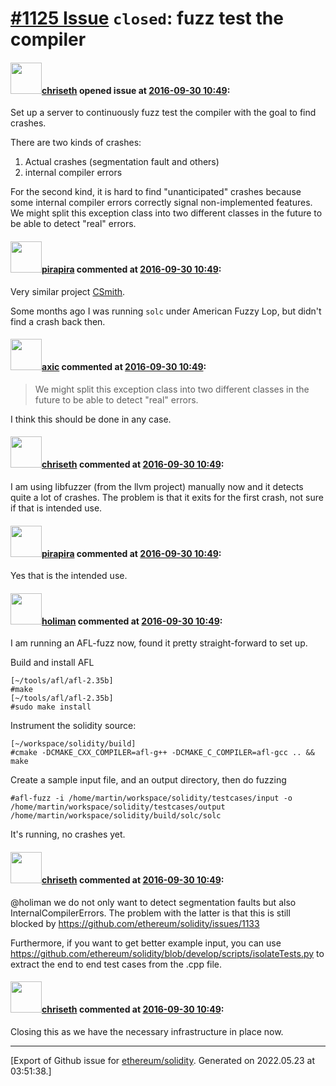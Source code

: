 # [\#1125 Issue](https://github.com/ethereum/solidity/issues/1125) `closed`: fuzz test the compiler

#### <img src="https://avatars.githubusercontent.com/u/9073706?v=4" width="50">[chriseth](https://github.com/chriseth) opened issue at [2016-09-30 10:49](https://github.com/ethereum/solidity/issues/1125):

Set up a server to continuously fuzz test the compiler with the goal to find crashes.

There are two kinds of crashes:
1. Actual crashes (segmentation fault and others)
2. internal compiler errors

For the second kind, it is hard to find "unanticipated" crashes because some internal compiler errors correctly signal non-implemented features. We might split this exception class into two different classes in the future to be able to detect "real" errors.


#### <img src="https://avatars.githubusercontent.com/u/44281?u=19789513178700ad73a6cf535a40fbbfdc1ad615&v=4" width="50">[pirapira](https://github.com/pirapira) commented at [2016-09-30 10:49](https://github.com/ethereum/solidity/issues/1125#issuecomment-250716251):

Very similar project [CSmith](https://embed.cs.utah.edu/csmith/).

Some months ago I was running `solc` under American Fuzzy Lop, but didn't find a crash back then.

#### <img src="https://avatars.githubusercontent.com/u/20340?v=4" width="50">[axic](https://github.com/axic) commented at [2016-09-30 10:49](https://github.com/ethereum/solidity/issues/1125#issuecomment-250812269):

> We might split this exception class into two different classes in the future to be able to detect "real" errors.

I think this should be done in any case.

#### <img src="https://avatars.githubusercontent.com/u/9073706?v=4" width="50">[chriseth](https://github.com/chriseth) commented at [2016-09-30 10:49](https://github.com/ethereum/solidity/issues/1125#issuecomment-251630386):

I am using libfuzzer (from the llvm project) manually now and it detects quite a lot of crashes. The problem is that it exits for the first crash, not sure if that is intended use.

#### <img src="https://avatars.githubusercontent.com/u/44281?u=19789513178700ad73a6cf535a40fbbfdc1ad615&v=4" width="50">[pirapira](https://github.com/pirapira) commented at [2016-09-30 10:49](https://github.com/ethereum/solidity/issues/1125#issuecomment-251632403):

Yes that is the intended use.

#### <img src="https://avatars.githubusercontent.com/u/142290?u=cc1c365b40d8b3b84e2622effc8c8f7792e2a216&v=4" width="50">[holiman](https://github.com/holiman) commented at [2016-09-30 10:49](https://github.com/ethereum/solidity/issues/1125#issuecomment-254768668):

I am running an AFL-fuzz now, found it pretty straight-forward to set up. 

Build and install AFL 

```
[~/tools/afl/afl-2.35b]
#make
[~/tools/afl/afl-2.35b]
#sudo make install
```

Instrument the solidity source:

```
[~/workspace/solidity/build]
#cmake -DCMAKE_CXX_COMPILER=afl-g++ -DCMAKE_C_COMPILER=afl-gcc .. && make
```

Create a sample input file, and an output directory, then do fuzzing

```
#afl-fuzz -i /home/martin/workspace/solidity/testcases/input -o /home/martin/workspace/solidity/testcases/output /home/martin/workspace/solidity/build/solc/solc
```

It's running, no crashes yet.

#### <img src="https://avatars.githubusercontent.com/u/9073706?v=4" width="50">[chriseth](https://github.com/chriseth) commented at [2016-09-30 10:49](https://github.com/ethereum/solidity/issues/1125#issuecomment-254769837):

@holiman we do not only want to detect segmentation faults but also InternalCompilerErrors. The problem with the latter is that this is still blocked by https://github.com/ethereum/solidity/issues/1133

Furthermore, if you want to get better example input, you can use https://github.com/ethereum/solidity/blob/develop/scripts/isolateTests.py to extract the end to end test cases from the .cpp file.

#### <img src="https://avatars.githubusercontent.com/u/9073706?v=4" width="50">[chriseth](https://github.com/chriseth) commented at [2016-09-30 10:49](https://github.com/ethereum/solidity/issues/1125#issuecomment-284011373):

Closing this as we have the necessary infrastructure in place now.


-------------------------------------------------------------------------------



[Export of Github issue for [ethereum/solidity](https://github.com/ethereum/solidity). Generated on 2022.05.23 at 03:51:38.]
